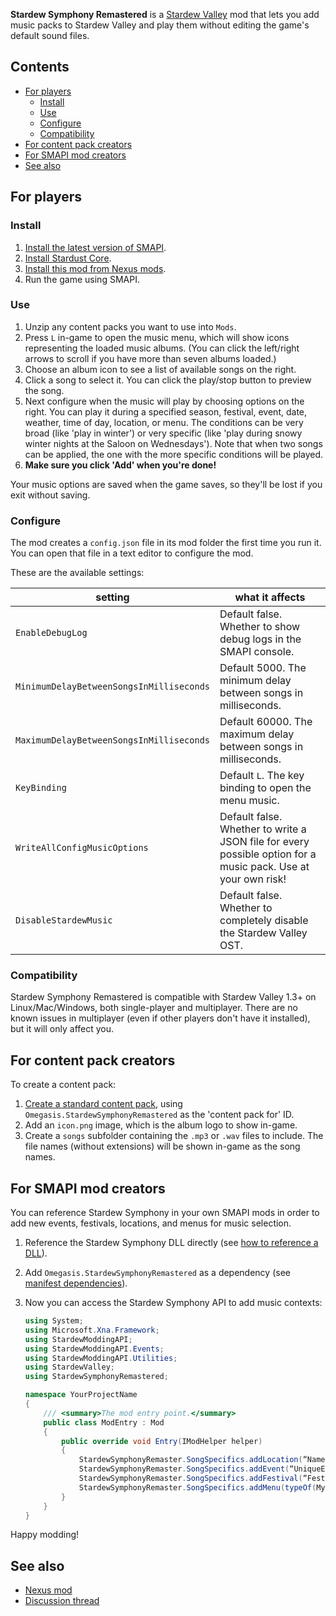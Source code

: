 **Stardew Symphony Remastered** is a [Stardew Valley](http://stardewvalley.net/) mod that lets you
add music packs to Stardew Valley and play them without editing the game's default sound files. 

## Contents
* [For players](#for-players)
  * [Install](#install)
  * [Use](#use)
  * [Configure](#configure)
  * [Compatibility](#compatibility)
* [For content pack creators](#for-content-pack-creators)
* [For SMAPI mod creators](#for-smapi-mod-creators)
* [See also](#see-also)

## For players
### Install
1. [Install the latest version of SMAPI](https://smapi.io/).
2. [Install Stardust Core](https://www.nexusmods.com/stardewvalley/mods/2341).
2. [Install this mod from Nexus mods](http://www.nexusmods.com/stardewvalley/mods/1100).
3. Run the game using SMAPI.

### Use
1. Unzip any content packs you want to use into `Mods`.
2. Press `L` in-game to open the music menu, which will show icons representing the loaded music
   albums. (You can click the left/right arrows to scroll if you have more than seven albums loaded.)
3. Choose an album icon to see a list of available songs on the right.
4. Click a song to select it. You can click the play/stop button to preview the song.
5. Next configure when the music will play by choosing options on the right. You can play it during
   a specified season, festival, event, date, weather, time of day, location, or menu. The
   conditions can be very broad (like 'play in winter') or very specific (like 'play during snowy
   winter nights at the Saloon on Wednesdays'). Note that when two songs can be applied, the one
  with the more specific conditions will be played.
6. **Make sure you click 'Add' when you're done!**

Your music options are saved when the game saves, so they'll be lost if you exit without saving.

### Configure
The mod creates a `config.json` file in its mod folder the first time you run it. You can open that
file in a text editor to configure the mod.

These are the available settings:

setting    | what it affects
---------- | -------------------
`EnableDebugLog` | Default false. Whether to show debug logs in the SMAPI console.
`MinimumDelayBetweenSongsInMilliseconds` | Default 5000. The minimum delay between songs in milliseconds.
`MaximumDelayBetweenSongsInMilliseconds` | Default 60000. The maximum delay between songs in milliseconds.
`KeyBinding`                 | Default `L`. The key binding to open the menu music.
`WriteAllConfigMusicOptions` | Default false. Whether to write a JSON file for every possible option for a music pack. Use at your own risk!
`DisableStardewMusic`        | Default false. Whether to completely disable the Stardew Valley OST.

### Compatibility
Stardew Symphony Remastered is compatible with Stardew Valley 1.3+ on Linux/Mac/Windows, both
single-player and multiplayer. There are no known issues in multiplayer (even if other players
don't have it installed), but it will only affect you.

## For content pack creators
To create a content pack:

1. [Create a standard content pack](https://stardewvalleywiki.com/Modding:Content_packs), using `Omegasis.StardewSymphonyRemastered` as the 'content pack for' ID.
2. Add an `icon.png` image, which is the album logo to show in-game.
2. Create a `songs` subfolder containing the `.mp3` or `.wav` files to include. The file names
   (without extensions) will be shown in-game as the song names.

## For SMAPI mod creators
You can reference Stardew Symphony in your own SMAPI mods in order to add new events, festivals,
locations, and menus for music selection.

1. Reference the Stardew Symphony DLL directly (see [how to reference a DLL](https://stackoverflow.com/questions/12992286/how-to-add-a-dll-reference-to-a-project-in-visual-studio)).
2. Add `Omegasis.StardewSymphonyRemastered` as a dependency (see [manifest dependencies](https://stardewvalleywiki.com/Modding:Modder_Guide/APIs/Manifest#Dependencies)).
3. Now you can access the Stardew Symphony API to add music contexts:

    ```cs
    using System;
    using Microsoft.Xna.Framework;
    using StardewModdingAPI;
    using StardewModdingAPI.Events;
    using StardewModdingAPI.Utilities;
    using StardewValley;
    using StardewSymphonyRemastered;

    namespace YourProjectName
    {
        /// <summary>The mod entry point.</summary>
        public class ModEntry : Mod
        {
            public override void Entry(IModHelper helper)
            {
                StardewSymphonyRemaster.SongSpecifics.addLocation(“NameOfLocation”);
                StardewSymphonyRemaster.SongSpecifics.addEvent(“UniqueEventID”);
                StardewSymphonyRemaster.SongSpecifics.addFestival(“FestivalName”);
                StardewSymphonyRemaster.SongSpecifics.addMenu(typeOf(MyMenu));
            }
        }
    }
    ```

Happy modding!

## See also
* [Nexus mod](http://www.nexusmods.com/stardewvalley/mods/425)
* [Discussion thread](https://community.playstarbound.com/threads/stardew-symphony-add-music-packs-to-stardew-valley.115686/)
